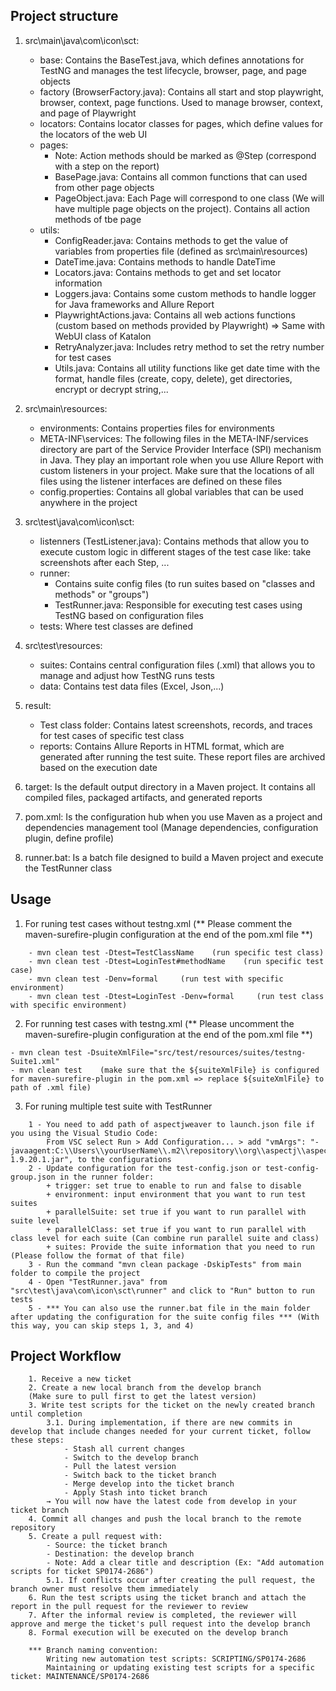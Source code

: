 ## Project structure
1. src\main\java\com\icon\sct:
    - base: Contains the BaseTest.java, which defines annotations for TestNG and manages the test lifecycle, browser, page, and page objects
    - factory (BrowserFactory.java): Contains all start and stop playwright, browser, context, page functions. Used to manage browser, context, and page of Playwright
    - locators: Contains locator classes for pages, which define values for the locators of the web UI
    - pages:
        * Note: Action methods should be marked as @Step (correspond with a step on the report)
        + BasePage.java: Contains all common functions that can used from other page objects
        + PageObject.java: Each Page will correspond to one class (We will have multiple page objects on the project). Contains all action methods of tbe page
    - utils:
        + ConfigReader.java: Contains methods to get the value of variables from properties file (defined as src\main\resources)
        + DateTime.java: Contains methods to handle DateTime
        + Locators.java: Contains methods to get and set locator information
        + Loggers.java: Contains some custom methods to handle logger for Java frameworks and Allure Report
        + PlaywrightActions.java: Contains all web actions functions (custom based on methods provided by Playwright) => Same with WebUI class of Katalon
        + RetryAnalyzer.java: Includes retry method to set the retry number for test cases
        + Utils.java: Contains all utility functions like get date time with the format, handle files (create, copy, delete), get directories, encrypt or decrypt string,...
        
2. src\main\resources:
    - environments: Contains properties files for environments
    - META-INF\services: The following files in the META-INF/services directory are part of the Service Provider Interface (SPI) mechanism in Java. They play an important role when you use Allure Report with custom listeners in your project. Make sure that the locations of all files using the listener interfaces are defined on these files
    - config.properties: Contains all global variables that can be used anywhere in the project

3. src\test\java\com\icon\sct:
    - listenners (TestListener.java): Contains methods that allow you to execute custom logic in different stages of the test case like: take screenshots after each Step, ...
    - runner: 
        + Contains suite config files (to run suites based on "classes and methods" or "groups")
        + TestRunner.java: Responsible for executing test cases using TestNG based on configuration files
    - tests: Where test classes are defined

4. src\test\resources:
    - suites: Contains central configuration files (.xml) that allows you to manage and adjust how TestNG runs tests
    + data: Contains test data files (Excel, Json,...)

5. result:
    - Test class folder: Contains latest screenshots, records, and traces for test cases of specific test class
    - reports: Contains Allure Reports in HTML format, which are generated after running the test suite. These report files are archived based on the execution date

6. target: Is the default output directory in a Maven project. It contains all compiled files, packaged artifacts, and generated reports

7. pom.xml: Is the configuration hub when you use Maven as a project and dependencies management tool (Manage dependencies, configuration plugin, define profile)

8. runner.bat: Is a batch file designed to build a Maven project and execute the TestRunner class



## Usage
1. For runing test cases without testng.xml (** Please comment the maven-surefire-plugin configuration at the end of the pom.xml file **)
```JS
    - mvn clean test -Dtest=TestClassName    (run specific test class)
    - mvn clean test -Dtest=LoginTest#methodName    (run specific test case)
    - mvn clean test -Denv=formal     (run test with specific environment)
    - mvn clean test -Dtest=LoginTest -Denv=formal     (run test class with specific environment)
```
2. For running test cases with testng.xml (** Please uncomment the maven-surefire-plugin configuration at the end of the pom.xml file **)
```JS
- mvn clean test -DsuiteXmlFile="src/test/resources/suites/testng-Suite1.xml"
- mvn clean test    (make sure that the ${suiteXmlFile} is configured for maven-surefire-plugin in the pom.xml => replace ${suiteXmlFile} to path of .xml file)
```
3. For runing multiple test suite with TestRunner 
```JS
    1 - You need to add path of aspectjweaver to launch.json file if you using the Visual Studio Code:
        From VSC select Run > Add Configuration... > add "vmArgs": "-javaagent:C:\\Users\\yourUserName\\.m2\\repository\\org\\aspectj\\aspectjweaver\\1.9.20.1\\aspectjweaver-1.9.20.1.jar", to the configurations
    2 - Update configuration for the test-config.json or test-config-group.json in the runner folder:
        + trigger: set true to enable to run and false to disable
        + environment: input environment that you want to run test suites
        + parallelSuite: set true if you want to run parallel with suite level
        + parallelClass: set true if you want to run parallel with class level for each suite (Can combine run parallel suite and class)
        + suites: Provide the suite information that you need to run (Please follow the format of that file)
    3 - Run the command "mvn clean package -DskipTests" from main folder to compile the project
    4 - Open "TestRunner.java" from "src\test\java\com\icon\sct\runner" and click to "Run" button to run tests
    5 - *** You can also use the runner.bat file in the main folder after updating the configuration for the suite config files *** (With this way, you can skip steps 1, 3, and 4)
```

## Project Workflow
```JS
    1. Receive a new ticket
    2. Create a new local branch from the develop branch
    (Make sure to pull first to get the latest version)
    3. Write test scripts for the ticket on the newly created branch until completion
        3.1. During implementation, if there are new commits in develop that include changes needed for your current ticket, follow these steps:
            - Stash all current changes
            - Switch to the develop branch
            - Pull the latest version
            - Switch back to the ticket branch
            - Merge develop into the ticket branch
            - Apply Stash into ticket branch
        → You will now have the latest code from develop in your ticket branch
    4. Commit all changes and push the local branch to the remote repository
    5. Create a pull request with:
        - Source: the ticket branch
        - Destination: the develop branch
        - Note: Add a clear title and description (Ex: "Add automation scripts for ticket SP0174-2686")
        5.1. If conflicts occur after creating the pull request, the branch owner must resolve them immediately
    6. Run the test scripts using the ticket branch and attach the report in the pull request for the reviewer to review
    7. After the informal review is completed, the reviewer will approve and merge the ticket's pull request into the develop branch
    8. Formal execution will be executed on the develop branch
 
    *** Branch naming convention:
        Writing new automation test scripts: SCRIPTING/SP0174-2686
        Maintaining or updating existing test scripts for a specific ticket: MAINTENANCE/SP0174-2686
```